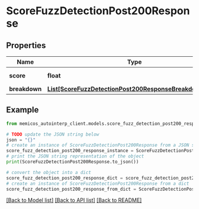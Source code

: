 # ScoreFuzzDetectionPost200Response


## Properties

Name | Type | Description | Notes
------------ | ------------- | ------------- | -------------
**score** | **float** | The score from 0 to 1 | 
**breakdown** | [**List[ScoreFuzzDetectionPost200ResponseBreakdownInner]**](ScoreFuzzDetectionPost200ResponseBreakdownInner.md) |  | 

## Example

```python
from memicos_autointerp_client.models.score_fuzz_detection_post200_response import ScoreFuzzDetectionPost200Response

# TODO update the JSON string below
json = "{}"
# create an instance of ScoreFuzzDetectionPost200Response from a JSON string
score_fuzz_detection_post200_response_instance = ScoreFuzzDetectionPost200Response.from_json(json)
# print the JSON string representation of the object
print(ScoreFuzzDetectionPost200Response.to_json())

# convert the object into a dict
score_fuzz_detection_post200_response_dict = score_fuzz_detection_post200_response_instance.to_dict()
# create an instance of ScoreFuzzDetectionPost200Response from a dict
score_fuzz_detection_post200_response_from_dict = ScoreFuzzDetectionPost200Response.from_dict(score_fuzz_detection_post200_response_dict)
```
[[Back to Model list]](../README.md#documentation-for-models) [[Back to API list]](../README.md#documentation-for-api-endpoints) [[Back to README]](../README.md)


